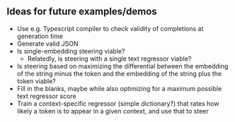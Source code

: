 ## Ideas for future examples/demos

- Use e.g. Typescript compiler to check validity of completions at generation time
- Generate valid JSON
- Is single-embedding steering viable?
    - Relatedly, is steering with a single text regressor viable?
- Is steering based on maximizing the differential between the embedding of the string minus the token and the embedding of the string plus the token viable?
- Fill in the blanks, maybe while also optimizing for a maximum possible text regressor score
- Train a context-specific regressor (simple dictionary?) that rates how likely a token is to appear in a given context, and use that to steer